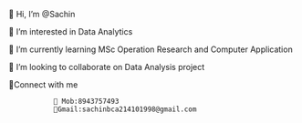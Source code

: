  👋 Hi, I’m @Sachin
 
 👀 I’m interested in Data Analytics
 
 🌱 I’m currently learning MSc Operation Research and Computer Application
 
 💞️ I’m looking to collaborate on Data Analysis project 
 
 🔗Connect with me
 
               📲 Mob:8943757493
               📧Gmail:sachinbca214101998@gmail.com

<!---
Sachinsn19/Sachinsn19 is a ✨ special ✨ repository because its `README.md` (this file) appears on your GitHub profile.
You can click the Preview link to take a look at your changes.
--->
